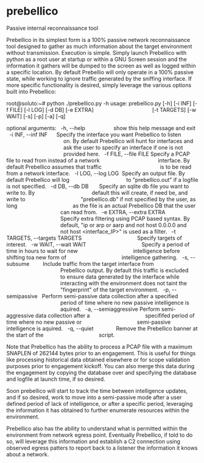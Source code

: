 # prebellico
Passive internal reconnaissance tool

Prebellico in its simplest form is a 100% passive network reconnaissance tool designed to gather as much information about the target environment without transmission. Execution is simple. Simply launch Prebellico with python as a root user at startup or within a GNU Screen session and the information it gathers will be dumped to the screen as well as logged within a specific location. By default Prebellio will only operate in a 100% passive state, while working to ignore traffic generated by the sniffing interface. If more specific functionality is desired, simply leverage the various options built into Prebellico:

root@soluto:~# python ./prebellico.py -h
usage: prebellico.py [-h] [-i INF] [-f FILE] [-l LOG] [-d DB] [-e EXTRA]
&nbsp;&nbsp;&nbsp;&nbsp;&nbsp;&nbsp;&nbsp;&nbsp;&nbsp;&nbsp;&nbsp;&nbsp;&nbsp;&nbsp;&nbsp;&nbsp;&nbsp;&nbsp;&nbsp;&nbsp;&nbsp;&nbsp;&nbsp;&nbsp;&nbsp;&nbsp;&nbsp;&nbsp;&nbsp;&nbsp;&nbsp;&nbsp;&nbsp;&nbsp;&nbsp;&nbsp;&nbsp;&nbsp;[-t TARGETS] [-w WAIT] [-s] [-p] [-a] [-q]

optional arguments:
&nbsp;&nbsp;-h, --help&nbsp;&nbsp;&nbsp;&nbsp;&nbsp;&nbsp;&nbsp;&nbsp;&nbsp;&nbsp;&nbsp;&nbsp;&nbsp;&nbsp;&nbsp;&nbsp;&nbsp;&nbsp;&nbsp;show this help message and exit
&nbsp;&nbsp;-i INF, --inf INF&nbsp;&nbsp;&nbsp;&nbsp;&nbsp;&nbsp;Specify the interface you want Prebellico to listen
&nbsp;&nbsp;&nbsp;&nbsp;&nbsp;&nbsp;&nbsp;&nbsp;&nbsp;&nbsp;&nbsp;&nbsp;&nbsp;&nbsp;&nbsp;&nbsp;&nbsp;&nbsp;&nbsp;&nbsp;&nbsp;&nbsp;&nbsp;&nbsp;&nbsp;&nbsp;&nbsp;&nbsp;&nbsp;&nbsp;&nbsp;&nbsp;&nbsp;&nbsp;&nbsp;&nbsp;&nbsp;&nbsp;on. By default Prebellico will hunt for interfaces and
&nbsp;&nbsp;&nbsp;&nbsp;&nbsp;&nbsp;&nbsp;&nbsp;&nbsp;&nbsp;&nbsp;&nbsp;&nbsp;&nbsp;&nbsp;&nbsp;&nbsp;&nbsp;&nbsp;&nbsp;&nbsp;&nbsp;&nbsp;&nbsp;&nbsp;&nbsp;&nbsp;&nbsp;&nbsp;&nbsp;&nbsp;&nbsp;&nbsp;&nbsp;&nbsp;&nbsp;&nbsp;&nbsp;ask the user to specify an interface if one is not
&nbsp;&nbsp;&nbsp;&nbsp;&nbsp;&nbsp;&nbsp;&nbsp;&nbsp;&nbsp;&nbsp;&nbsp;&nbsp;&nbsp;&nbsp;&nbsp;&nbsp;&nbsp;&nbsp;&nbsp;&nbsp;&nbsp;&nbsp;&nbsp;&nbsp;&nbsp;&nbsp;&nbsp;&nbsp;&nbsp;&nbsp;&nbsp;&nbsp;&nbsp;&nbsp;&nbsp;&nbsp;&nbsp;provided here.
&nbsp;&nbsp;-f FILE, --file FILE&nbsp;Specify a PCAP file to read from instead of a network
&nbsp;&nbsp;&nbsp;&nbsp;&nbsp;&nbsp;&nbsp;&nbsp;&nbsp;&nbsp;&nbsp;&nbsp;&nbsp;&nbsp;&nbsp;&nbsp;&nbsp;&nbsp;&nbsp;&nbsp;&nbsp;&nbsp;&nbsp;&nbsp;&nbsp;&nbsp;&nbsp;&nbsp;&nbsp;&nbsp;&nbsp;&nbsp;&nbsp;&nbsp;&nbsp;&nbsp;&nbsp;&nbsp;interface. By default Prebellico assumes that traffic
&nbsp;&nbsp;&nbsp;&nbsp;&nbsp;&nbsp;&nbsp;&nbsp;&nbsp;&nbsp;&nbsp;&nbsp;&nbsp;&nbsp;&nbsp;&nbsp;&nbsp;&nbsp;&nbsp;&nbsp;&nbsp;&nbsp;&nbsp;&nbsp;&nbsp;&nbsp;&nbsp;&nbsp;&nbsp;&nbsp;&nbsp;&nbsp;&nbsp;&nbsp;&nbsp;&nbsp;&nbsp;&nbsp;is to be read from a network interface.
&nbsp;&nbsp;-l LOG, --log LOG&nbsp;&nbsp;Specify an output file. By default Prebellico will log
&nbsp;&nbsp;&nbsp;&nbsp;&nbsp;&nbsp;&nbsp;&nbsp;&nbsp;&nbsp;&nbsp;&nbsp;&nbsp;&nbsp;&nbsp;&nbsp;&nbsp;&nbsp;&nbsp;&nbsp;&nbsp;&nbsp;&nbsp;&nbsp;&nbsp;&nbsp;&nbsp;&nbsp;&nbsp;&nbsp;&nbsp;&nbsp;&nbsp;&nbsp;&nbsp;&nbsp;&nbsp;to "prebellico.out" if a logfile is not specified.
&nbsp;&nbsp;-d DB, --db DB&nbsp;&nbsp;&nbsp;&nbsp;&nbsp;&nbsp;&nbsp;Specify an sqlite db file you want to write to. By
&nbsp;&nbsp;&nbsp;&nbsp;&nbsp;&nbsp;&nbsp;&nbsp;&nbsp;&nbsp;&nbsp;&nbsp;&nbsp;&nbsp;&nbsp;&nbsp;&nbsp;&nbsp;&nbsp;&nbsp;&nbsp;&nbsp;&nbsp;&nbsp;&nbsp;&nbsp;&nbsp;&nbsp;&nbsp;&nbsp;&nbsp;&nbsp;&nbsp;&nbsp;&nbsp;&nbsp;&nbsp;default this will create, if need be, and write to
&nbsp;&nbsp;&nbsp;&nbsp;&nbsp;&nbsp;&nbsp;&nbsp;&nbsp;&nbsp;&nbsp;&nbsp;&nbsp;&nbsp;&nbsp;&nbsp;&nbsp;&nbsp;&nbsp;&nbsp;&nbsp;&nbsp;&nbsp;&nbsp;&nbsp;&nbsp;&nbsp;&nbsp;&nbsp;&nbsp;&nbsp;&nbsp;&nbsp;&nbsp;&nbsp;&nbsp;"prebellico.db" if not specified by the user, as long
&nbsp;&nbsp;&nbsp;&nbsp;&nbsp;&nbsp;&nbsp;&nbsp;&nbsp;&nbsp;&nbsp;&nbsp;&nbsp;&nbsp;&nbsp;&nbsp;&nbsp;&nbsp;&nbsp;&nbsp;&nbsp;&nbsp;&nbsp;&nbsp;&nbsp;&nbsp;&nbsp;&nbsp;&nbsp;&nbsp;&nbsp;&nbsp;&nbsp;&nbsp;&nbsp;&nbsp;as the file is an actual Prebellico DB that the user
&nbsp;&nbsp;&nbsp;&nbsp;&nbsp;&nbsp;&nbsp;&nbsp;&nbsp;&nbsp;&nbsp;&nbsp;&nbsp;&nbsp;&nbsp;&nbsp;&nbsp;&nbsp;&nbsp;&nbsp;&nbsp;&nbsp;&nbsp;&nbsp;&nbsp;&nbsp;&nbsp;&nbsp;&nbsp;&nbsp;&nbsp;&nbsp;&nbsp;&nbsp;&nbsp;&nbsp;can read from.
&nbsp;&nbsp;-e EXTRA, --extra EXTRA
&nbsp;&nbsp;&nbsp;&nbsp;&nbsp;&nbsp;&nbsp;&nbsp;&nbsp;&nbsp;&nbsp;&nbsp;&nbsp;&nbsp;&nbsp;&nbsp;&nbsp;&nbsp;&nbsp;&nbsp;&nbsp;&nbsp;&nbsp;&nbsp;&nbsp;&nbsp;&nbsp;&nbsp;&nbsp;&nbsp;&nbsp;&nbsp;&nbsp;&nbsp;&nbsp;&nbsp;Specify extra filtering using PCAP based syntax. By
&nbsp;&nbsp;&nbsp;&nbsp;&nbsp;&nbsp;&nbsp;&nbsp;&nbsp;&nbsp;&nbsp;&nbsp;&nbsp;&nbsp;&nbsp;&nbsp;&nbsp;&nbsp;&nbsp;&nbsp;&nbsp;&nbsp;&nbsp;&nbsp;&nbsp;&nbsp;&nbsp;&nbsp;&nbsp;&nbsp;&nbsp;&nbsp;&nbsp;&nbsp;&nbsp;&nbsp;default, "ip or arp or aarp and not host 0.0.0.0 and
&nbsp;&nbsp;&nbsp;&nbsp;&nbsp;&nbsp;&nbsp;&nbsp;&nbsp;&nbsp;&nbsp;&nbsp;&nbsp;&nbsp;&nbsp;&nbsp;&nbsp;&nbsp;&nbsp;&nbsp;&nbsp;&nbsp;&nbsp;&nbsp;&nbsp;&nbsp;&nbsp;&nbsp;&nbsp;&nbsp;&nbsp;&nbsp;&nbsp;&nbsp;&nbsp;&nbsp;not host <interface_IP>" is used as a filter.
&nbsp;&nbsp;-t TARGETS, --targets TARGETS
&nbsp;&nbsp;&nbsp;&nbsp;&nbsp;&nbsp;&nbsp;&nbsp;&nbsp;&nbsp;&nbsp;&nbsp;&nbsp;&nbsp;&nbsp;&nbsp;&nbsp;&nbsp;&nbsp;&nbsp;&nbsp;&nbsp;&nbsp;&nbsp;&nbsp;&nbsp;&nbsp;&nbsp;&nbsp;&nbsp;&nbsp;&nbsp;&nbsp;&nbsp;&nbsp;&nbsp;Specify targets of interest.
&nbsp;&nbsp;-w WAIT, --wait WAIT
&nbsp;&nbsp;&nbsp;&nbsp;&nbsp;&nbsp;&nbsp;&nbsp;&nbsp;&nbsp;&nbsp;&nbsp;&nbsp;&nbsp;&nbsp;&nbsp;&nbsp;&nbsp;&nbsp;&nbsp;&nbsp;&nbsp;&nbsp;&nbsp;&nbsp;&nbsp;&nbsp;&nbsp;&nbsp;&nbsp;&nbsp;&nbsp;&nbsp;&nbsp;&nbsp;&nbsp;Specify a period of time in hours to wait for new
&nbsp;&nbsp;&nbsp;&nbsp;&nbsp;&nbsp;&nbsp;&nbsp;&nbsp;&nbsp;&nbsp;&nbsp;&nbsp;&nbsp;&nbsp;&nbsp;&nbsp;&nbsp;&nbsp;&nbsp;&nbsp;&nbsp;&nbsp;&nbsp;&nbsp;&nbsp;&nbsp;&nbsp;&nbsp;&nbsp;&nbsp;&nbsp;&nbsp;&nbsp;&nbsp;&nbsp;intelligence before shifting toa new form of
&nbsp;&nbsp;&nbsp;&nbsp;&nbsp;&nbsp;&nbsp;&nbsp;&nbsp;&nbsp;&nbsp;&nbsp;&nbsp;&nbsp;&nbsp;&nbsp;&nbsp;&nbsp;&nbsp;&nbsp;&nbsp;&nbsp;&nbsp;&nbsp;&nbsp;&nbsp;&nbsp;&nbsp;&nbsp;&nbsp;&nbsp;&nbsp;&nbsp;&nbsp;&nbsp;&nbsp;intelligence gathering.
&nbsp;&nbsp;-s, --subsume&nbsp;&nbsp;&nbsp;&nbsp;&nbsp;&nbsp;&nbsp;&nbsp;&nbsp;Include traffic from the target interface from
&nbsp;&nbsp;&nbsp;&nbsp;&nbsp;&nbsp;&nbsp;&nbsp;&nbsp;&nbsp;&nbsp;&nbsp;&nbsp;&nbsp;&nbsp;&nbsp;&nbsp;&nbsp;&nbsp;&nbsp;&nbsp;&nbsp;&nbsp;&nbsp;&nbsp;&nbsp;&nbsp;&nbsp;&nbsp;&nbsp;&nbsp;&nbsp;&nbsp;&nbsp;&nbsp;&nbsp;Prebellico output. By default this traffic is excluded
&nbsp;&nbsp;&nbsp;&nbsp;&nbsp;&nbsp;&nbsp;&nbsp;&nbsp;&nbsp;&nbsp;&nbsp;&nbsp;&nbsp;&nbsp;&nbsp;&nbsp;&nbsp;&nbsp;&nbsp;&nbsp;&nbsp;&nbsp;&nbsp;&nbsp;&nbsp;&nbsp;&nbsp;&nbsp;&nbsp;&nbsp;&nbsp;&nbsp;&nbsp;&nbsp;&nbsp;to ensure data generated by the interface while
&nbsp;&nbsp;&nbsp;&nbsp;&nbsp;&nbsp;&nbsp;&nbsp;&nbsp;&nbsp;&nbsp;&nbsp;&nbsp;&nbsp;&nbsp;&nbsp;&nbsp;&nbsp;&nbsp;&nbsp;&nbsp;&nbsp;&nbsp;&nbsp;&nbsp;&nbsp;&nbsp;&nbsp;&nbsp;&nbsp;&nbsp;&nbsp;&nbsp;&nbsp;&nbsp;&nbsp;interacting with the environment does not taint the
&nbsp;&nbsp;&nbsp;&nbsp;&nbsp;&nbsp;&nbsp;&nbsp;&nbsp;&nbsp;&nbsp;&nbsp;&nbsp;&nbsp;&nbsp;&nbsp;&nbsp;&nbsp;&nbsp;&nbsp;&nbsp;&nbsp;&nbsp;&nbsp;&nbsp;&nbsp;&nbsp;&nbsp;&nbsp;&nbsp;&nbsp;&nbsp;&nbsp;&nbsp;&nbsp;&nbsp;"fingerprint" of the target environment.
&nbsp;&nbsp;-p, --semipassive&nbsp;&nbsp;&nbsp;Perform semi-passive data collection after a specified
&nbsp;&nbsp;&nbsp;&nbsp;&nbsp;&nbsp;&nbsp;&nbsp;&nbsp;&nbsp;&nbsp;&nbsp;&nbsp;&nbsp;&nbsp;&nbsp;&nbsp;&nbsp;&nbsp;&nbsp;&nbsp;&nbsp;&nbsp;&nbsp;&nbsp;&nbsp;&nbsp;&nbsp;&nbsp;&nbsp;&nbsp;&nbsp;&nbsp;&nbsp;&nbsp;&nbsp;period of time where no new passive intelligence is
&nbsp;&nbsp;&nbsp;&nbsp;&nbsp;&nbsp;&nbsp;&nbsp;&nbsp;&nbsp;&nbsp;&nbsp;&nbsp;&nbsp;&nbsp;&nbsp;&nbsp;&nbsp;&nbsp;&nbsp;&nbsp;&nbsp;&nbsp;&nbsp;&nbsp;&nbsp;&nbsp;&nbsp;&nbsp;&nbsp;&nbsp;&nbsp;&nbsp;&nbsp;&nbsp;&nbsp;aquired.
&nbsp;&nbsp;-a, --semiaggressive&nbsp;Perform semi-aggressive data collection after a
&nbsp;&nbsp;&nbsp;&nbsp;&nbsp;&nbsp;&nbsp;&nbsp;&nbsp;&nbsp;&nbsp;&nbsp;&nbsp;&nbsp;&nbsp;&nbsp;&nbsp;&nbsp;&nbsp;&nbsp;&nbsp;&nbsp;&nbsp;&nbsp;&nbsp;&nbsp;&nbsp;&nbsp;&nbsp;&nbsp;&nbsp;&nbsp;&nbsp;&nbsp;&nbsp;&nbsp;specififed period of time where no new passive or
&nbsp;&nbsp;&nbsp;&nbsp;&nbsp;&nbsp;&nbsp;&nbsp;&nbsp;&nbsp;&nbsp;&nbsp;&nbsp;&nbsp;&nbsp;&nbsp;&nbsp;&nbsp;&nbsp;&nbsp;&nbsp;&nbsp;&nbsp;&nbsp;&nbsp;&nbsp;&nbsp;&nbsp;&nbsp;&nbsp;&nbsp;&nbsp;&nbsp;&nbsp;&nbsp;&nbsp;semi-passive intelligence is aquired.
&nbsp;&nbsp;-q, --quiet&nbsp;&nbsp;&nbsp;&nbsp;&nbsp;&nbsp;&nbsp;&nbsp;&nbsp;&nbsp;&nbsp;&nbsp;&nbsp;&nbsp;&nbsp;Remove the Prebellico banner at the start of the
&nbsp;&nbsp;&nbsp;&nbsp;&nbsp;&nbsp;&nbsp;&nbsp;&nbsp;&nbsp;&nbsp;&nbsp;&nbsp;&nbsp;&nbsp;&nbsp;&nbsp;&nbsp;&nbsp;&nbsp;&nbsp;&nbsp;&nbsp;&nbsp;&nbsp;&nbsp;&nbsp;&nbsp;&nbsp;&nbsp;&nbsp;&nbsp;&nbsp;&nbsp;&nbsp;&nbsp;script.


Note that Prebellico has the ability to process a PCAP file with a maximum SNAPLEN of 262144 bytes prior to an engagement. This is useful for things like processing historical data obtained elsewhere or for scope validation purposes prior to engagement kickoff. You can also merge this data during the engagement by copying the database over and specifying the database and logfile at launch time, if so desired.

Soon prebellico will start to track the time between intelligence updates, and if so desired, work to move into a semi-passive mode after a user defined period of lack of intelligence, or after a specific period, leveraging the information it has obtained to further enumerate resources within the environment.

Prebellico also has the ability to understand what is permitted within the environment from network egress point. Eventually Prebellico, if told to do so, will leverage this information and establish a C2 connection using observed egress patters to report back to a listener the information it knows about a network.
